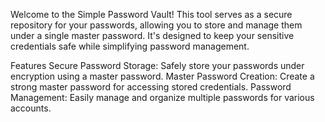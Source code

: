 Welcome to the Simple Password Vault! This tool serves as a secure repository for your passwords, allowing you to store and manage them under a single master password. It's designed to keep your sensitive credentials safe while simplifying password management.

Features
Secure Password Storage: Safely store your passwords under encryption using a master password.
Master Password Creation: Create a strong master password for accessing stored credentials.
Password Management: Easily manage and organize multiple passwords for various accounts.
